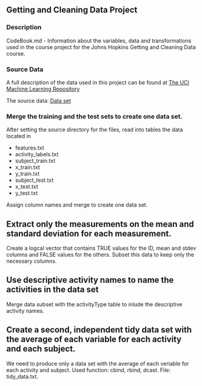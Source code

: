 ## Getting and Cleaning Data Project


### Description
CodeBook.md - Information about the variables, data and transformations used in the course project for the Johns Hopkins Getting and Cleaning Data course.

### Source Data
A full description of the data used in this project can be found at [The UCI Machine Learning Repository](http://archive.ics.uci.edu/ml/datasets/Human+Activity+Recognition+Using+Smartphones)

The source data: [Data set](https://d396qusza40orc.cloudfront.net/getdata%2Fprojectfiles%2FUCI%20HAR%20Dataset.zip)

### Merge the training and the test sets to create one data set.
After setting the source directory for the files, read into tables the data located in
- features.txt
- activity_labels.txt
- subject_train.txt
- x_train.txt
- y_train.txt
- subject_test.txt
- x_test.txt
- y_test.txt

Assign column names and merge to create one data set.

## Extract only the measurements on the mean and standard deviation for each measurement.
Create a logcal vector that contains TRUE values for the ID, mean and stdev columns and FALSE values for the others.
Subset this data to keep only the necessary columns.

## Use descriptive activity names to name the activities in the data set
Merge data subset with the activityType table to inlude the descriptive activity names.

## Create a second, independent tidy data set with the average of each variable for each activity and each subject. 
   We need to produce only a data set with the average of each veriable for each activity and subject.
   Used function: cbind, rbind, dcast. File: tidy_data.txt.
